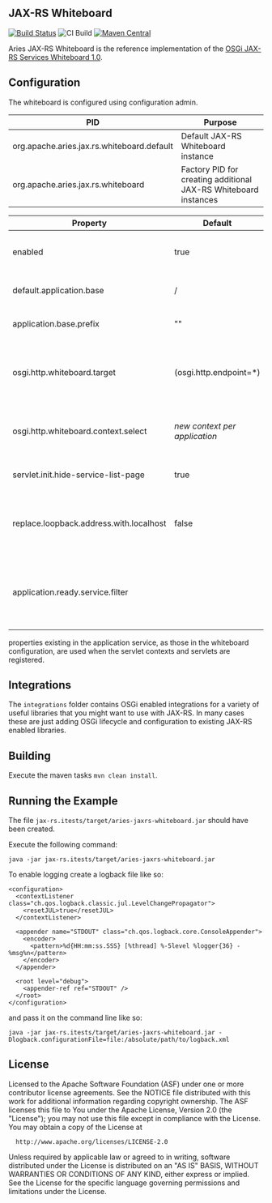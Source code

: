 ## JAX-RS Whiteboard

[![Build Status](https://builds.apache.org/buildStatus/icon?job=Aries-component-dsl-master)](https://builds.apache.org/job/Aries-JAX-RS-Whiteboard)
![CI Build](https://github.com/apache/aries-jax-rs-whiteboard/workflows/CI%20Build/badge.svg?branch=master)
[![Maven Central](https://img.shields.io/maven-central/v/org.apache.aries.jax.rs/org.apache.aries.jax.rs.whiteboard.svg?label=Maven%20Central)](https://search.maven.org/search?q=g:%22org.apache.aries.jax.rs%22%20AND%20a:%22org.apache.aries.jax.rs.whiteboard%22)

Aries JAX-RS Whiteboard is the reference implementation of the [OSGi JAX-RS Services Whiteboard 1.0](https://osgi.org/specification/osgi.cmpn/7.0.0/service.jaxrs.html).


## Configuration

The whiteboard is configured using configuration admin.

PID                                        | Purpose
-------------------------------------------| -------
org.apache.aries.jax.rs.whiteboard.default | Default JAX-RS Whiteboard instance
org.apache.aries.jax.rs.whiteboard         | Factory PID for creating additional JAX-RS Whiteboard instances

Property                                | Default                       | Description
----------------------------------------|-------------------------------|--------------------------------------------------------
enabled                                 | true                          | Enable or disable the whiteboard instance
default.application.base                | /                             | Base for default application
application.base.prefix                 | ""                            | Prefix for application base
osgi.http.whiteboard.target             | (osgi.http.endpoint=*)        | Select the http whiteboard service if there are several
osgi.http.whiteboard.context.select     | _new context per application_ | Select the http whiteboard context to be used
servlet.init.hide-service-list-page     | true                          | Hide the CXF service list
replace.loopback.address.with.localhost | false                         | Replace loopback addresses by localhost (e.g. by UriBuilder)
application.ready.service.filter        |                               | A service that must be present in order for applications to get started

properties existing in the application service, as those in the whiteboard configuration, are used when the servlet contexts and servlets are registered.

## Integrations

The `integrations` folder contains OSGi enabled integrations for a variety of useful libraries that you might want to use with JAX-RS. In many cases these are just adding OSGi lifecycle and configuration to existing JAX-RS enabled libraries.

## Building

Execute the maven tasks `mvn clean install`.

## Running the Example

The file `jax-rs.itests/target/aries-jaxrs-whiteboard.jar` should have been created.

Execute the following command:

```
java -jar jax-rs.itests/target/aries-jaxrs-whiteboard.jar
```

To enable logging create a logback file like so:

```
<configuration>
  <contextListener class="ch.qos.logback.classic.jul.LevelChangePropagator">
    <resetJUL>true</resetJUL>
  </contextListener>

  <appender name="STDOUT" class="ch.qos.logback.core.ConsoleAppender">
    <encoder>
      <pattern>%d{HH:mm:ss.SSS} [%thread] %-5level %logger{36} - %msg%n</pattern>
    </encoder>
  </appender>

  <root level="debug">
    <appender-ref ref="STDOUT" />
  </root>
</configuration>
```

and pass it on the command line like so:

```
java -jar jax-rs.itests/target/aries-jaxrs-whiteboard.jar -Dlogback.configurationFile=file:/absolute/path/to/logback.xml
```

## License

  Licensed to the Apache Software Foundation (ASF) under one or more
  contributor license agreements.  See the NOTICE file distributed with
  this work for additional information regarding copyright ownership.
  The ASF licenses this file to You under the Apache License, Version 2.0
  (the "License"); you may not use this file except in compliance with
  the License.  You may obtain a copy of the License at

      http://www.apache.org/licenses/LICENSE-2.0

  Unless required by applicable law or agreed to in writing, software
  distributed under the License is distributed on an "AS IS" BASIS,
  WITHOUT WARRANTIES OR CONDITIONS OF ANY KIND, either express or implied.
  See the License for the specific language governing permissions and
  limitations under the License.
